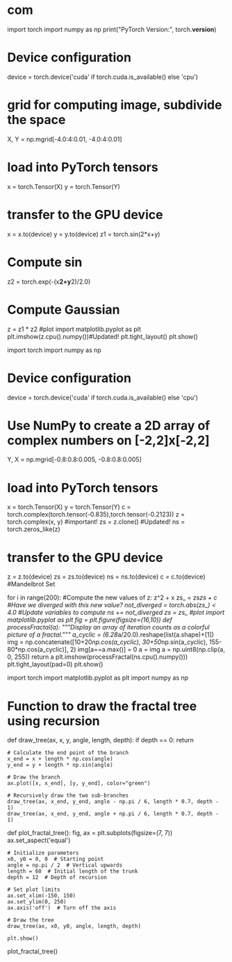 # com
import torch
import numpy as np
print("PyTorch Version:", torch.__version__)
# Device configuration
device = torch.device('cuda' if torch.cuda.is_available() else 'cpu')
# grid for computing image, subdivide the space
X, Y = np.mgrid[-4.0:4:0.01, -4.0:4:0.01]
# load into PyTorch tensors
x = torch.Tensor(X)
y = torch.Tensor(Y)
# transfer to the GPU device
x = x.to(device)
y = y.to(device)
z1 = torch.sin(2*x+y)
# Compute sin
z2 = torch.exp(-(x**2+y**2)/2.0)
# Compute Gaussian
z = z1 * z2
#plot
import matplotlib.pyplot as plt
plt.imshow(z.cpu().numpy())#Updated!
plt.tight_layout()
plt.show()


import torch
import numpy as np

# Device configuration
device = torch.device('cuda' if torch.cuda.is_available() else 'cpu')

# Use NumPy to create a 2D array of complex numbers on [-2,2]x[-2,2]
Y, X = np.mgrid[-0.8:0.8:0.005, -0.8:0.8:0.005]

# load into PyTorch tensors
x = torch.Tensor(X)
y = torch.Tensor(Y)
c = torch.complex(torch.tensor(-0.835),torch.tensor(-0.2123))
z = torch.complex(x, y) #important!
zs = z.clone() #Updated!
ns = torch.zeros_like(z)

# transfer to the GPU device
z = z.to(device)
zs = zs.to(device)
ns = ns.to(device)
c = c.to(device)
#Mandelbrot Set

for i in range(200):
    #Compute the new values of z: z^2 + x
    zs_ = zs*zs + c
    #Have we diverged with this new value?
    not_diverged = torch.abs(zs_) < 4.0
    #Update variables to compute
    ns += not_diverged
    zs = zs_
#plot
import matplotlib.pyplot as plt
fig = plt.figure(figsize=(16,10))
def processFractal(a):
    """Display an array of iteration counts as a colorful picture of a fractal."""
    a_cyclic = (6.28*a/20.0).reshape(list(a.shape)+[1])
    img = np.concatenate([10+20*np.cos(a_cyclic),
    30+50*np.sin(a_cyclic),
    155-80*np.cos(a_cyclic)], 2)
    img[a==a.max()] = 0
    a = img
    a = np.uint8(np.clip(a, 0, 255))
    return a
plt.imshow(processFractal(ns.cpu().numpy()))
plt.tight_layout(pad=0)
plt.show()


import torch
import matplotlib.pyplot as plt
import numpy as np


# Function to draw the fractal tree using recursion
def draw_tree(ax, x, y, angle, length, depth):
    if depth == 0:
        return

    # Calculate the end point of the branch
    x_end = x + length * np.cos(angle)
    y_end = y + length * np.sin(angle)

    # Draw the branch
    ax.plot([x, x_end], [y, y_end], color="green")

    # Recursively draw the two sub-branches
    draw_tree(ax, x_end, y_end, angle - np.pi / 6, length * 0.7, depth - 1)
    draw_tree(ax, x_end, y_end, angle + np.pi / 6, length * 0.7, depth - 1)


def plot_fractal_tree():
    fig, ax = plt.subplots(figsize=(7, 7))
    ax.set_aspect('equal')

    # Initialize parameters
    x0, y0 = 0, 0  # Starting point
    angle = np.pi / 2  # Vertical upwards
    length = 60  # Initial length of the trunk
    depth = 12  # Depth of recursion

    # Set plot limits
    ax.set_xlim(-150, 150)
    ax.set_ylim(0, 250)
    ax.axis('off')  # Turn off the axis

    # Draw the tree
    draw_tree(ax, x0, y0, angle, length, depth)

    plt.show()


plot_fractal_tree()
